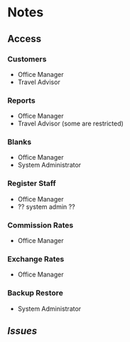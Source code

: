 # Notes

## **Access**

### Customers

-   Office Manager
-   Travel Advisor

### Reports

-   Office Manager
-   Travel Advisor (some are restricted)

### Blanks

-   Office Manager
-   System Administrator

### Register Staff

-   Office Manager
-   ?? system admin ??

### Commission Rates

-   Office Manager

### Exchange Rates

-   Office Manager

### Backup Restore

-   System Administrator

## **_Issues_**
